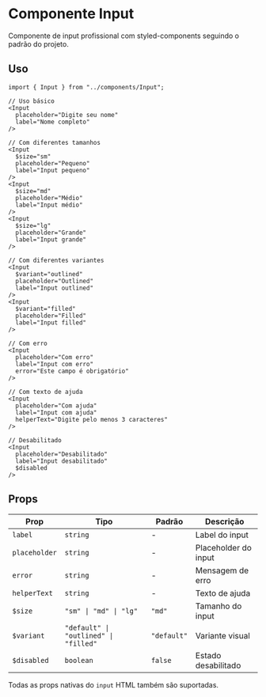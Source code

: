 # Componente Input

Componente de input profissional com styled-components seguindo o padrão do projeto.

## Uso

```tsx
import { Input } from "../components/Input";

// Uso básico
<Input 
  placeholder="Digite seu nome" 
  label="Nome completo" 
/>

// Com diferentes tamanhos
<Input 
  $size="sm" 
  placeholder="Pequeno" 
  label="Input pequeno" 
/>
<Input 
  $size="md" 
  placeholder="Médio" 
  label="Input médio" 
/>
<Input 
  $size="lg" 
  placeholder="Grande" 
  label="Input grande" 
/>

// Com diferentes variantes
<Input 
  $variant="outlined" 
  placeholder="Outlined" 
  label="Input outlined" 
/>
<Input 
  $variant="filled" 
  placeholder="Filled" 
  label="Input filled" 
/>

// Com erro
<Input 
  placeholder="Com erro" 
  label="Input com erro" 
  error="Este campo é obrigatório" 
/>

// Com texto de ajuda
<Input 
  placeholder="Com ajuda" 
  label="Input com ajuda" 
  helperText="Digite pelo menos 3 caracteres" 
/>

// Desabilitado
<Input 
  placeholder="Desabilitado" 
  label="Input desabilitado" 
  $disabled 
/>
```

## Props

| Prop | Tipo | Padrão | Descrição |
|------|------|--------|-----------|
| `label` | `string` | - | Label do input |
| `placeholder` | `string` | - | Placeholder do input |
| `error` | `string` | - | Mensagem de erro |
| `helperText` | `string` | - | Texto de ajuda |
| `$size` | `"sm" \| "md" \| "lg"` | `"md"` | Tamanho do input |
| `$variant` | `"default" \| "outlined" \| "filled"` | `"default"` | Variante visual |
| `$disabled` | `boolean` | `false` | Estado desabilitado |

Todas as props nativas do `input` HTML também são suportadas.
